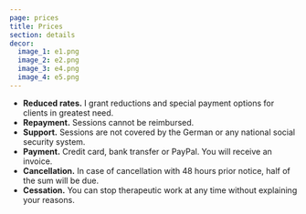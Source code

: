 ```yaml
---
page: prices
title: Prices
section: details
decor:
  image_1: e1.png
  image_2: e2.png
  image_3: e4.png
  image_4: e5.png
---
```

- **Reduced rates.** I grant reductions and special payment options for clients in greatest need.
- **Repayment.** Sessions cannot be reimbursed.
- **Support.** Sessions are not covered by the German or any national social security system.
- **Payment.** Credit card, bank transfer or PayPal. You will receive an invoice. 
- **Cancellation.** In case of cancellation with 48 hours prior notice, half of the sum will be due.
- **Cessation.** You can stop therapeutic work at any time without explaining your reasons. 
